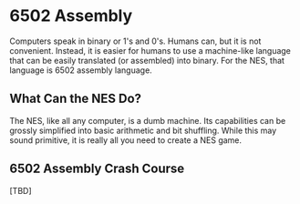 # 6502 Assembly

Computers speak in binary or 1's and 0's. Humans can, but it is not convenient. Instead, it is easier for humans to use a machine-like language that can be easily translated (or assembled) into binary. For the NES, that language is 6502 assembly language.

## What Can the NES Do?

The NES, like all any computer, is a dumb machine. Its capabilities can be grossly simplified into basic arithmetic and bit shuffling. While this may sound primitive, it is really all you need to create a NES game.

## 6502 Assembly Crash Course

[TBD]
